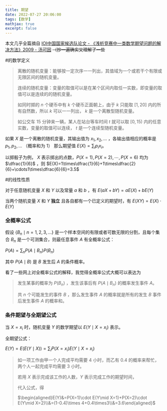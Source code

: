 ```yaml
---
title: 期望
date: 2022-07-27 20:06:00
tags: [数学]
mathjax: true
excerpt: false
---
```




本文几乎全篇摘自 [IOI中国国家候选队论文 - 《浅析竞赛中一类数学期望问题的解决方法》2009 - 汤可因](https://github.com/enkerewpo/OI-Public-Library/tree/master/IOI%E4%B8%AD%E5%9B%BD%E5%9B%BD%E5%AE%B6%E5%80%99%E9%80%89%E9%98%9F%E8%AE%BA%E6%96%87/2009/%E6%B1%A4%E5%8F%AF%E5%9B%A0) ~~（抄一遍确实又理解了一些~~

#的数学定义

> 离散的随机变量：能够按一定次序一一列出，其值域为一个或若干个有限或无限区间的随机变量。
>
> 连续的随机变量：变量的取值可以是在某个区间内取任一实数，即变量的取值可以是连续的的随机变量。
>
> 如同时掷的 $n$ 个硬币中有 $k$ 个硬币正面朝上，由于 $k$ 只能取 $[1,20]$ 内的所有自然数，所以 $k$ 可以一一列出， $k$ 是一个离散型随机变量。
>
> 如公交车 $15$ 分钟来一辆，某人在站台等车时间 $t$ 就可以取 $[0,15)$ 内的任意实数，变量的取值可以连续， $t$ 是一个连续型随机变量。

如果 $X$ 是一个离散的随机变量，其输出值为 $x_1,x_2,\dots$ ，各输出值相应的概率是 $p_1,p_2,\dots$ （概率和为 $1$） 那么期望值 $E(X)=\sum_ip_ix_i$。

以掷骰子为例， $X$ 表示掷出的点数，$P(X=1),P(X=2),\cdots,P(X=6)$ 均为 $\dfrac{1}{6}$ ，则 $E(X)=1\times\dfrac{1}{6}+1\times\dfrac{2}{6}+\cdots1\times\dfrac{6}{6}=3.5$

#的线性性质

对于任意随机变量 $X$ 和 $Y$ 以及常量 $a$ 和 $b$ ，有 $E(aX+bY)=aE(X)+bE(Y)$ 

当两个随机变量 $X$ 和 $Y$ **独立** 且各自都有一个已定义的期望时，有 $E(XY)=E(X)\cdot E(Y)$

### 全概率公式

假设 $\{B_n \mid n=1,2,3,\dots\}$ 是一个样本空间的有限或者可数无限的分割，且每个集合 $B_n$ 是一个可测集合，则最任意事件 $A$ 有全概率公式：

$P(A)=\displaystyle\sum_nP(A\mid B_n)P(B_n)$

其中 $P(A \mid B)$ 是 $B$ 发生后 $A$ 的条件概率。

看了一些网上对全概率公式的解释，我觉得全概率公式大概可以表达为 

> 发生某事的概率为 $P(B_n)$ ，发生该事后有 $P(A\mid B_n)$ 的概率发生事件 $A$。
>
> 共 $n$ 个可能发生的事件 $B$ ，那么发生事件 $A$ 的概率就是所有的发生 $B$ 事件后发生事件 $A$ 的概率和。

### 条件期望与全期望公式

当 $X=x_i$ 时，随机变量 $Y$ 的数学期望以 $E(Y\mid X=x_i)$ 表示。

全期望公式：

$E(Y)=E(E(Y\mid X))=\displaystyle\sum_i P(X=x_i)E(Y\mid X=x_i)$

> 如一项工作由甲一个人完成平均需要 $4$ 小时，而乙有 $0.4$ 的概率来帮忙，两个人一起完成平均需要 $3$ 小时。
>
> 若用 $X$ 表示完成该工作的人数，$Y$ 表示完成工作的期望时间，
>
> 代入公式，得 
>
> $\begin{aligned}E(Y)&=P(X=1)\cdot E(Y\mid X=1)+P(X=2)\cdot E(Y\mid X=2)\\&=(1-0.4)\times 4+0.4\times3\\&=3.6\end{aligned}$
